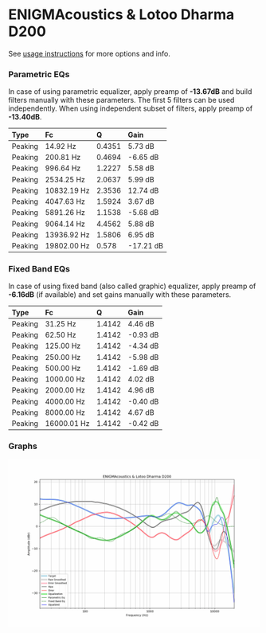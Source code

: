 # ENIGMAcoustics & Lotoo Dharma D200
See [usage instructions](https://github.com/jaakkopasanen/AutoEq#usage) for more options and info.

### Parametric EQs
In case of using parametric equalizer, apply preamp of **-13.67dB** and build filters manually
with these parameters. The first 5 filters can be used independently.
When using independent subset of filters, apply preamp of **-13.40dB**.

| Type    | Fc          |      Q | Gain      |
|:--------|:------------|:-------|:----------|
| Peaking | 14.92 Hz    | 0.4351 | 5.73 dB   |
| Peaking | 200.81 Hz   | 0.4694 | -6.65 dB  |
| Peaking | 996.64 Hz   | 1.2227 | 5.58 dB   |
| Peaking | 2534.25 Hz  | 2.0637 | 5.99 dB   |
| Peaking | 10832.19 Hz | 2.3536 | 12.74 dB  |
| Peaking | 4047.63 Hz  | 1.5924 | 3.67 dB   |
| Peaking | 5891.26 Hz  | 1.1538 | -5.68 dB  |
| Peaking | 9064.14 Hz  | 4.4562 | 5.88 dB   |
| Peaking | 13936.92 Hz | 1.5806 | 6.95 dB   |
| Peaking | 19802.00 Hz | 0.578  | -17.21 dB |

### Fixed Band EQs
In case of using fixed band (also called graphic) equalizer, apply preamp of **-6.16dB**
(if available) and set gains manually with these parameters.

| Type    | Fc          |      Q | Gain     |
|:--------|:------------|:-------|:---------|
| Peaking | 31.25 Hz    | 1.4142 | 4.46 dB  |
| Peaking | 62.50 Hz    | 1.4142 | -0.93 dB |
| Peaking | 125.00 Hz   | 1.4142 | -4.34 dB |
| Peaking | 250.00 Hz   | 1.4142 | -5.98 dB |
| Peaking | 500.00 Hz   | 1.4142 | -1.69 dB |
| Peaking | 1000.00 Hz  | 1.4142 | 4.02 dB  |
| Peaking | 2000.00 Hz  | 1.4142 | 4.96 dB  |
| Peaking | 4000.00 Hz  | 1.4142 | -0.40 dB |
| Peaking | 8000.00 Hz  | 1.4142 | 4.67 dB  |
| Peaking | 16000.01 Hz | 1.4142 | -0.42 dB |

### Graphs
![](./ENIGMAcoustics%20&%20Lotoo%20Dharma%20D200.png)